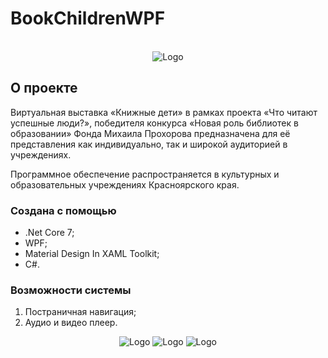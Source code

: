 # BookChildrenWPF
<!-- PROJECT LOGO -->
<br />
<div align="center">
  <img src="https://github.com/Alexander124rus/BookChildrenWPF/assets/25473119/46c00891-cbc9-49c2-a115-dc0642ec18ba" alt="Logo">
</div>

<!-- ABOUT THE PROJECT -->
## О проекте

Виртуальная выставка «Книжные дети» в рамках проекта «Что читают успешные люди?», победителя конкурса «Новая роль библиотек в образовании» Фонда Михаила Прохорова предназначена для её представления как индивидуально, так и широкой аудиторией в учреждениях.

Программное обеспечение распространяется в культурных и образовательных учреждениях Красноярского края.

### Создана с помощью

* .Net Core 7;
* WPF;
* Material Design In XAML Toolkit;
* C#.

### Возможности системы

1. Постраничная навигация;
2. Аудио и видео плеер.
<div align="center">
  <img src="https://github.com/Alexander124rus/BookChildrenWPF/assets/25473119/196ca810-428b-4a08-9fb8-750636e5cf28" alt="Logo">
  <img src="https://github.com/Alexander124rus/BookChildrenWPF/assets/25473119/98b6e666-7ec4-4061-9778-77d69aac60cd" alt="Logo">
  <img src="https://github.com/Alexander124rus/BookChildrenWPF/assets/25473119/a2e4838d-188e-412a-81ff-ac1877023a1b" alt="Logo">
</div>

